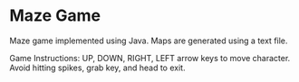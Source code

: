 # Maze Game
Maze game implemented using Java.
Maps are generated using a text file.

Game Instructions:
UP, DOWN, RIGHT, LEFT arrow keys to move character.
Avoid hitting spikes, grab key, and head to exit.
